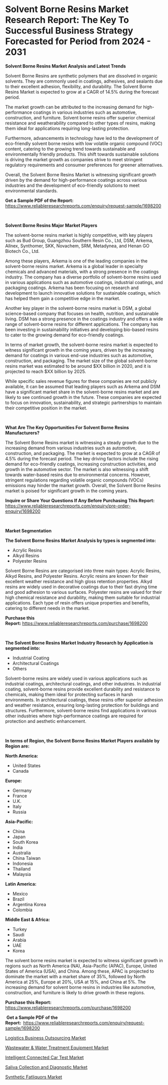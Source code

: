 <p><h1>Solvent Borne Resins Market Research Report: The Key To Successful Business Strategy Forecasted for Period from 2024 - 2031</h1></p><p><strong>Solvent Borne Resins Market Analysis and Latest Trends</strong></p>
<p><p>Solvent Borne Resins are synthetic polymers that are dissolved in organic solvents. They are commonly used in coatings, adhesives, and sealants due to their excellent adhesion, flexibility, and durability. The Solvent Borne Resins Market is expected to grow at a CAGR of 14.5% during the forecast period.</p><p>The market growth can be attributed to the increasing demand for high-performance coatings in various industries such as automotive, construction, and furniture. Solvent borne resins offer superior chemical resistance and weatherability compared to other types of resins, making them ideal for applications requiring long-lasting protection.</p><p>Furthermore, advancements in technology have led to the development of eco-friendly solvent borne resins with low volatile organic compound (VOC) content, catering to the growing trend towards sustainable and environmentally friendly products. This shift towards sustainable solutions is driving the market growth as companies strive to meet stringent regulatory requirements and consumer preferences for greener alternatives.</p><p>Overall, the Solvent Borne Resins Market is witnessing significant growth driven by the demand for high-performance coatings across various industries and the development of eco-friendly solutions to meet environmental standards.</p></p>
<p><strong>Get a Sample PDF of the Report:&nbsp;</strong> <a href="https://www.reliableresearchreports.com/enquiry/request-sample/1698200">https://www.reliableresearchreports.com/enquiry/request-sample/1698200</a></p>
<p>&nbsp;</p>
<p><strong>Solvent Borne Resins Major Market Players</strong></p>
<p><p>The solvent-borne resins market is highly competitive, with key players such as Bud Group, Guangzhou Southern Resin Co., Ltd, DSM, Arkema, Allnex, Synthomer, SKK, Novachem, SRM, Metadynea, and Henan GO Biotech Co., Ltd. </p><p>Among these players, Arkema is one of the leading companies in the solvent-borne resins market. Arkema is a global leader in specialty chemicals and advanced materials, with a strong presence in the coatings industry. The company has a diverse portfolio of solvent-borne resins used in various applications such as automotive coatings, industrial coatings, and packaging coatings. Arkema has been focusing on research and development to launch innovative solutions for sustainable coatings, which has helped them gain a competitive edge in the market.</p><p>Another key player in the solvent-borne resins market is DSM, a global science-based company that focuses on health, nutrition, and sustainable living. DSM has a strong presence in the coatings industry and offers a wide range of solvent-borne resins for different applications. The company has been investing in sustainability initiatives and developing bio-based resins to cater to the growing demand for eco-friendly coatings.</p><p>In terms of market growth, the solvent-borne resins market is expected to witness significant growth in the coming years, driven by the increasing demand for coatings in various end-use industries such as automotive, construction, and packaging. The market size of the global solvent-borne resins market was estimated to be around $XX billion in 2020, and it is projected to reach $XX billion by 2025.</p><p>While specific sales revenue figures for these companies are not publicly available, it can be assumed that leading players such as Arkema and DSM have a significant market share in the solvent-borne resins market and are likely to see continued growth in the future. These companies are expected to focus on innovation, sustainability, and strategic partnerships to maintain their competitive position in the market.</p></p>
<p>&nbsp;</p>
<p><strong>What Are The Key Opportunities For Solvent Borne Resins Manufacturers?</strong></p>
<p><p>The Solvent Borne Resins market is witnessing a steady growth due to the increasing demand from various industries such as automotive, construction, and packaging. The market is expected to grow at a CAGR of 4.5% during the forecast period. The key driving factors include the rising demand for eco-friendly coatings, increasing construction activities, and growth in the automotive sector. The market is also witnessing a shift towards water-based resins due to environmental concerns. However, stringent regulations regarding volatile organic compounds (VOCs) emissions may hinder the market growth. Overall, the Solvent Borne Resins market is poised for significant growth in the coming years.</p></p>
<p><strong>Inquire or Share Your Questions If Any Before Purchasing This Report:</strong> <a href="https://www.reliableresearchreports.com/enquiry/pre-order-enquiry/1698200">https://www.reliableresearchreports.com/enquiry/pre-order-enquiry/1698200</a></p>
<p>&nbsp;</p>
<p><strong>Market Segmentation</strong></p>
<p><strong>The Solvent Borne Resins Market Analysis by types is segmented into:</strong></p>
<p><ul><li>Acrylic Resins</li><li>Alkyd Resins</li><li>Polyester Resins</li></ul></p>
<p><p>Solvent Borne Resins are categorised into three main types: Acrylic Resins, Alkyd Resins, and Polyester Resins. Acrylic resins are known for their excellent weather resistance and high gloss retention properties. Alkyd resins are widely used in decorative coatings due to their fast drying time and good adhesion to various surfaces. Polyester resins are valued for their high chemical resistance and durability, making them suitable for industrial applications. Each type of resin offers unique properties and benefits, catering to different needs in the market.</p></p>
<p><strong>Purchase this Report:&nbsp;</strong><a href="https://www.reliableresearchreports.com/purchase/1698200">https://www.reliableresearchreports.com/purchase/1698200</a></p>
<p>&nbsp;</p>
<p><strong>The Solvent Borne Resins Market Industry Research by Application is segmented into:</strong></p>
<p><ul><li>Industrial Coating</li><li>Architectural Coatings</li><li>Others</li></ul></p>
<p><p>Solvent-borne resins are widely used in various applications such as industrial coatings, architectural coatings, and other industries. In industrial coating, solvent-borne resins provide excellent durability and resistance to chemicals, making them ideal for protecting surfaces in harsh environments. In architectural coatings, these resins offer superior adhesion and weather resistance, ensuring long-lasting protection for buildings and structures. Furthermore, solvent-borne resins find applications in various other industries where high-performance coatings are required for protection and aesthetic enhancement.</p></p>
<p>&nbsp;</p>
<p><strong>In terms of Region, the Solvent Borne Resins Market Players available by Region are:</strong></p>
<p>
    <p> <strong> North America: </strong>
        <ul>
            <li>United States</li>
            <li>Canada</li>
        </ul>
        </p> 
    <p> <strong> Europe: </strong>
        <ul>
            <li>Germany</li>
            <li>France</li>
            <li>U.K.</li>
            <li>Italy</li>
            <li>Russia</li>
        </ul>
        </p> 
    <p> <strong> Asia-Pacific: </strong>
        <ul>
            <li>China</li>
            <li>Japan</li>
            <li>South Korea</li>
            <li>India</li>
            <li>Australia</li>
            <li>China Taiwan</li>
            <li>Indonesia</li>
            <li>Thailand</li>
            <li>Malaysia</li>
        </ul>
        </p> 
    <p> <strong> Latin America: </strong>
        <ul>
            <li>Mexico</li>
            <li>Brazil</li>
            <li>Argentina Korea</li>
            <li>Colombia</li>
        </ul>
        </p> 
    <p> <strong> Middle East & Africa: </strong>
        <ul>
            <li>Turkey</li>
            <li>Saudi</li>
            <li>Arabia</li>
            <li>UAE</li>
            <li>Korea</li>
        </ul>
    </p>
    </p>
<p><p>The solvent borne resins market is expected to witness significant growth in regions such as North America (NA), Asia-Pacific (APAC), Europe, United States of America (USA), and China. Among these, APAC is projected to dominate the market with a market share of 35%, followed by North America at 25%, Europe at 20%, USA at 15%, and China at 5%. The increasing demand for solvent borne resins in industries like automotive, construction, and furniture is likely to drive growth in these regions.</p></p>
<p><strong>Purchase this Report: </strong><a href="https://www.reliableresearchreports.com/purchase/1698200">https://www.reliableresearchreports.com/purchase/1698200</a></p>
<p>&nbsp;<strong>Get a Sample PDF of the Report:&nbsp;&nbsp;</strong><a href="https://www.reliableresearchreports.com/enquiry/request-sample/1698200">https://www.reliableresearchreports.com/enquiry/request-sample/1698200</a></p>
<p><strong></strong></p>
<p><p><a href="https://medium.com/@doriscampbell78/logistics-business-outsourcing-market-trends-forecast-and-competitive-analysis-to-2031-b46ccb0dd5a2">Logistics Business Outsourcing Market</a></p><p><a href="https://github.com/okotobwrhuteie/Market-Research-Report-List-1/blob/main/wastewater-water-treatment-equipment-market.md">Wastewater & Water Treatment Equipment Market</a></p><p><a href="https://medium.com/@dianeharris83/intelligent-connected-car-test-market-size-cagr-trends-2024-2030-b65b7955bea6">Intelligent Connected Car Test Market</a></p><p><a href="https://medium.com/@doriscampbell78/decoding-saliva-collection-and-diagnostic-market-metrics-market-share-trends-and-growth-patterns-5917bfa50f27">Saliva Collection and Diagnostic Market</a></p><p><a href="https://github.com/myacatherineblakecaczo9vcsw/Market-Research-Report-List-1/blob/main/synthetic-fatliquors-market.md">Synthetic Fatliquors Market</a></p></p>